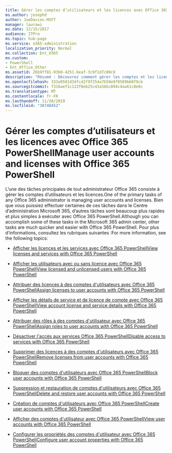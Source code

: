 ```yaml
---
title: Gérer les comptes d’utilisateurs et les licences avec Office 365 PowerShell
ms.author: josephd
author: JoeDavies-MSFT
manager: laurawi
ms.date: 12/15/2017
audience: ITPro
ms.topic: hub-page
ms.service: o365-administration
localization_priority: Normal
ms.collection: Ent_O365
ms.custom:
- PowerShell
- Ent_Office_Other
ms.assetid: 26b9ff81-93b0-4251-beaf-3c9f1d7c80c8
description: "Résumé : Découvrez comment gérer les comptes et les licences d'utilisateurs avec Office 365 PowerShell."
ms.openlocfilehash: 333a9501d3dfcd2f9f254a7b58e9f8589b68f9cb
ms.sourcegitcommit: f316aef1c122f8eb25c43a56bc894c4aa61c8e0c
ms.translationtype: MT
ms.contentlocale: fr-FR
ms.lasthandoff: 11/20/2019
ms.locfileid: "38748452"
---
```

# <a name="manage-user-accounts-and-licenses-with-office-365-powershell"></a><span data-ttu-id="cb44d-103">Gérer les comptes d’utilisateurs et les licences avec Office 365 PowerShell</span><span class="sxs-lookup"><span data-stu-id="cb44d-103">Manage user accounts and licenses with Office 365 PowerShell</span></span>

<span data-ttu-id="cb44d-104">L’une des tâches principales de tout administrateur Office 365 consiste à gérer les comptes d’utilisateurs et les licences.</span><span class="sxs-lookup"><span data-stu-id="cb44d-104">One of the primary tasks of any Office 365 administrator is managing user accounts and licenses.</span></span> <span data-ttu-id="cb44d-105">Bien que vous puissiez effectuer certaines de ces tâches dans le Centre d’administration Microsoft 365, d’autres tâches sont beaucoup plus rapides et plus simples à exécuter avec Office 365 PowerShell.</span><span class="sxs-lookup"><span data-stu-id="cb44d-105">Although you can accomplish some of these tasks in the Microsoft 365 admin center, other tasks are much quicker and easier with Office 365 PowerShell.</span></span> <span data-ttu-id="cb44d-106">Pour plus d’informations, consultez les rubriques suivantes :</span><span class="sxs-lookup"><span data-stu-id="cb44d-106">For more information, see the following topics:</span></span>
  
- [<span data-ttu-id="cb44d-107">Afficher les licences et les services avec Office 365 PowerShell</span><span class="sxs-lookup"><span data-stu-id="cb44d-107">View licenses and services with Office 365 PowerShell</span></span>](view-licenses-and-services-with-office-365-powershell.md)
    
- [<span data-ttu-id="cb44d-108">Afficher les utilisateurs avec ou sans licence avec Office 365 PowerShell</span><span class="sxs-lookup"><span data-stu-id="cb44d-108">View licensed and unlicensed users with Office 365 PowerShell</span></span>](view-licensed-and-unlicensed-users-with-office-365-powershell.md)
    
- [<span data-ttu-id="cb44d-109">Attribuer des licences à des comptes d'utilisateurs avec Office 365 PowerShell</span><span class="sxs-lookup"><span data-stu-id="cb44d-109">Assign licenses to user accounts with Office 365 PowerShell</span></span>](assign-licenses-to-user-accounts-with-office-365-powershell.md)
    
- [<span data-ttu-id="cb44d-110">Afficher les détails de service et de licence de compte avec Office 365 PowerShell</span><span class="sxs-lookup"><span data-stu-id="cb44d-110">View account license and service details with Office 365 PowerShell</span></span>](view-account-license-and-service-details-with-office-365-powershell.md)
    
- [<span data-ttu-id="cb44d-111">Attribuer des rôles à des comptes d'utilisateur avec Office 365 PowerShell</span><span class="sxs-lookup"><span data-stu-id="cb44d-111">Assign roles to user accounts with Office 365 PowerShell</span></span>](assign-roles-to-user-accounts-with-office-365-powershell.md)
    
- [<span data-ttu-id="cb44d-112">Désactiver l'accès aux services Office 365 PowerShell</span><span class="sxs-lookup"><span data-stu-id="cb44d-112">Disable access to services with Office 365 PowerShell</span></span>](disable-access-to-services-with-office-365-powershell.md)
    
- [<span data-ttu-id="cb44d-113">Supprimer des licences à des comptes d'utilisateurs avec Office 365 PowerShell</span><span class="sxs-lookup"><span data-stu-id="cb44d-113">Remove licenses from user accounts with Office 365 PowerShell</span></span>](remove-licenses-from-user-accounts-with-office-365-powershell.md)
    
- [<span data-ttu-id="cb44d-114">Bloquer des comptes d'utilisateurs avec Office 365 PowerShell</span><span class="sxs-lookup"><span data-stu-id="cb44d-114">Block user accounts with Office 365 PowerShell</span></span>](block-user-accounts-with-office-365-powershell.md)
    
- [<span data-ttu-id="cb44d-115">Suppression et restauration de comptes d'utilisateurs avec Office 365 PowerShell</span><span class="sxs-lookup"><span data-stu-id="cb44d-115">Delete and restore user accounts with Office 365 PowerShell</span></span>](delete-and-restore-user-accounts-with-office-365-powershell.md)
    
- [<span data-ttu-id="cb44d-116">Création de comptes d'utilisateurs avec Office 365 PowerShell</span><span class="sxs-lookup"><span data-stu-id="cb44d-116">Create user accounts with Office 365 PowerShell</span></span>](create-user-accounts-with-office-365-powershell.md)
    
- [<span data-ttu-id="cb44d-117">Afficher des comptes d'utilisateur avec Office 365 PowerShell</span><span class="sxs-lookup"><span data-stu-id="cb44d-117">View user accounts with Office 365 PowerShell</span></span>](view-user-accounts-with-office-365-powershell.md)
    
- [<span data-ttu-id="cb44d-118">Configurer les propriétés des comptes d'utilisateur avec Office 365 PowerShell</span><span class="sxs-lookup"><span data-stu-id="cb44d-118">Configure user account properties with Office 365 PowerShell</span></span>](configure-user-account-properties-with-office-365-powershell.md)
    

